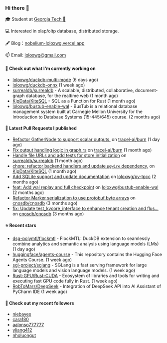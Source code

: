 ### Hi there 👋


 
🎓 Student at [Georgia Tech 🐝](https://www.gatech.edu/)

💻 Interested in olap/oltp database, distributed storage.

🖋 Blog：[nobelium-loloxwg.vercel.app](https://nobelium-loloxwg.vercel.app/)



📫 Email: [loloxwg@gmail.com](mailto:loloxwg@gmail.com)



#### 👷 Check out what I'm currently working on

- [loloxwg/duckdb-multi-mode](https://github.com/loloxwg/duckdb-multi-mode) (6 days ago)
- [loloxwg/duckdb-onnx](https://github.com/loloxwg/duckdb-onnx) (1 week ago)
- [surrealdb/surrealdb](https://github.com/surrealdb/surrealdb) - A scalable, distributed, collaborative, document-graph database, for the realtime web (1 month ago)
- [KipData/KiteSQL](https://github.com/KipData/KiteSQL) - SQL as a Function for Rust (1 month ago)
- [loloxwg/bustub-enable-wal](https://github.com/loloxwg/bustub-enable-wal) - BusTub is a relational database management system built at Carnegie Mellon University for the Introduction to Database Systems (15-445/645) course. (2 months ago)

#### 🔨 Latest Pull Requests I published

- [Refactor GatherNode to support scalar outputs.](https://github.com/tracel-ai/burn/pull/2828) on [tracel-ai/burn](https://github.com/tracel-ai/burn) (1 day ago)
- [Fix output handling logic in graph.rs](https://github.com/tracel-ai/burn/pull/2688) on [tracel-ai/burn](https://github.com/tracel-ai/burn) (1 month ago)
- [Handle file URLs and add tests for store initialization](https://github.com/surrealdb/surrealdb/pull/5340) on [surrealdb/surrealdb](https://github.com/surrealdb/surrealdb) (1 month ago)
- [chore: refactor backend handlers and update `pgwire` dependency.](https://github.com/KipData/KiteSQL/pull/258) on [KipData/KiteSQL](https://github.com/KipData/KiteSQL) (1 month ago)
- [Add SQLite support and update documentation](https://github.com/loloxwg/py-tpcc/pull/1) on [loloxwg/py-tpcc](https://github.com/loloxwg/py-tpcc) (2 months ago)
- [feat: Add wal replay and full checkpoint](https://github.com/loloxwg/bustub-enable-wal/pull/1) on [loloxwg/bustub-enable-wal](https://github.com/loloxwg/bustub-enable-wal) (2 months ago)
- [Refactor Marker serialization to use protobuf byte arrays](https://github.com/cnosdb/cnosdb/pull/2394) on [cnosdb/cnosdb](https://github.com/cnosdb/cnosdb) (3 months ago)
- [fix: Update test_kvcore_interface to enhance tenant creation and flus…](https://github.com/cnosdb/cnosdb/pull/2385) on [cnosdb/cnosdb](https://github.com/cnosdb/cnosdb) (3 months ago)

#### ⭐ Recent stars

- [dsg-polymtl/flockmtl](https://github.com/dsg-polymtl/flockmtl) - FlockMTL: DuckDB extension to seamlessly combine analytics and semantic analysis using language models (LMs) (1 day ago)
- [huggingface/agents-course](https://github.com/huggingface/agents-course) - This repository contains the Hugging Face Agents Course.  (1 week ago)
- [sgl-project/sglang](https://github.com/sgl-project/sglang) - SGLang is a fast serving framework for large language models and vision language models. (1 week ago)
- [Rust-GPU/Rust-CUDA](https://github.com/Rust-GPU/Rust-CUDA) - Ecosystem of libraries and tools for writing and executing fast GPU code fully in Rust. (1 week ago)
- [RobToMars/DeepSeek](https://github.com/RobToMars/DeepSeek) - Integration of DeepSeek API into AI Assistant of PyCharm IDE (1 week ago)

#### 👯 Check out my recent followers

- [niebayes](https://github.com/niebayes)
- [cara180](https://github.com/cara180)
- [aalonso777777](https://github.com/aalonso777777)
- [yliang412](https://github.com/yliang412)
- [nholuongut](https://github.com/nholuongut)


